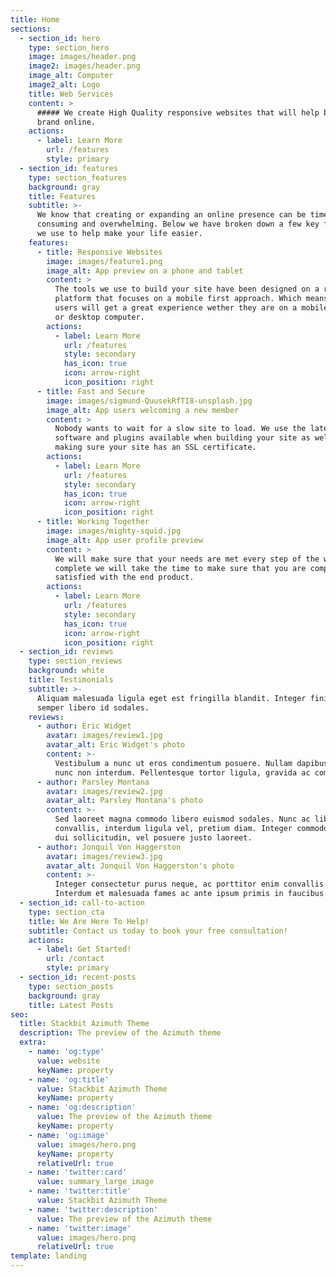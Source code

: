 ```yaml
---
title: Home
sections:
  - section_id: hero
    type: section_hero
    image: images/header.png
    image2: images/header.png
    image_alt: Computer
    image2_alt: Logo
    title: Web Services
    content: >
      ##### We create High Quality responsive websites that will help boost your
      brand online.
    actions:
      - label: Learn More
        url: /features
        style: primary
  - section_id: features
    type: section_features
    background: gray
    title: Features
    subtitle: >-
      We know that creating or expanding an online presence can be time
      consuming and overwhelming. Below we have broken down a few key features
      we use to help make your life easier.
    features:
      - title: Responsive Websites
        image: images/feature1.png
        image_alt: App preview on a phone and tablet
        content: >
          The tools we use to build your site have been designed on a responive
          platform that focuses on a mobile first approach. Which means your
          users will get a great experience wether they are on a mobile device
          or desktop computer.
        actions:
          - label: Learn More
            url: /features
            style: secondary
            has_icon: true
            icon: arrow-right
            icon_position: right
      - title: Fast and Secure
        image: images/sigmund-QuusekRfTI8-unsplash.jpg
        image_alt: App users welcoming a new member
        content: >
          Nobody wants to wait for a slow site to load. We use the latest
          software and plugins available when building your site as well as
          making sure your site has an SSL certificate.
        actions:
          - label: Learn More
            url: /features
            style: secondary
            has_icon: true
            icon: arrow-right
            icon_position: right
      - title: Working Together
        image: images/mighty-squid.jpg
        image_alt: App user profile preview
        content: >
          We will make sure that your needs are met every step of the way. Once
          complete we will take the time to make sure that you are completly
          satisfied with the end product.
        actions:
          - label: Learn More
            url: /features
            style: secondary
            has_icon: true
            icon: arrow-right
            icon_position: right
  - section_id: reviews
    type: section_reviews
    background: white
    title: Testimonials
    subtitle: >-
      Aliquam malesuada ligula eget est fringilla blandit. Integer finibus
      semper libero id sodales.
    reviews:
      - author: Eric Widget
        avatar: images/review1.jpg
        avatar_alt: Eric Widget's photo
        content: >-
          Vestibulum a nunc ut eros condimentum posuere. Nullam dapibus quis
          nunc non interdum. Pellentesque tortor ligula, gravida ac commodo eu.
      - author: Parsley Montana
        avatar: images/review2.jpg
        avatar_alt: Parsley Montana's photo
        content: >-
          Sed laoreet magna commodo libero euismod sodales. Nunc ac libero
          convallis, interdum ligula vel, pretium diam. Integer commodo sem at
          dui sollicitudin, vel posuere justo laoreet.
      - author: Jonquil Von Haggerston
        avatar: images/review3.jpg
        avatar_alt: Jonquil Von Haggerston's photo
        content: >-
          Integer consectetur purus neque, ac porttitor enim convallis vitae.
          Interdum et malesuada fames ac ante ipsum primis in faucibus.
  - section_id: call-to-action
    type: section_cta
    title: We Are Here To Help!
    subtitle: Contact us today to book your free consultation!
    actions:
      - label: Get Started!
        url: /contact
        style: primary
  - section_id: recent-posts
    type: section_posts
    background: gray
    title: Latest Posts
seo:
  title: Stackbit Azimuth Theme
  description: The preview of the Azimuth theme
  extra:
    - name: 'og:type'
      value: website
      keyName: property
    - name: 'og:title'
      value: Stackbit Azimuth Theme
      keyName: property
    - name: 'og:description'
      value: The preview of the Azimuth theme
      keyName: property
    - name: 'og:image'
      value: images/hero.png
      keyName: property
      relativeUrl: true
    - name: 'twitter:card'
      value: summary_large_image
    - name: 'twitter:title'
      value: Stackbit Azimuth Theme
    - name: 'twitter:description'
      value: The preview of the Azimuth theme
    - name: 'twitter:image'
      value: images/hero.png
      relativeUrl: true
template: landing
---
```

